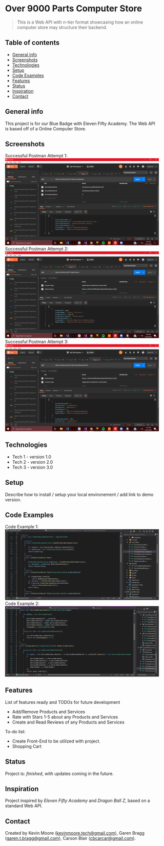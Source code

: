 # Over 9000 Parts Computer Store
> This is a Web API with n-tier format showcasing how an online computer store may structure their backend.

## Table of contents
* [General info](#general-info)
* [Screenshots](#screenshots)
* [Technologies](#technologies)
* [Setup](#setup)
* [Code Examples](#code-examples)
* [Features](#features)
* [Status](#status)
* [Inspiration](#inspiration)
* [Contact](#contact)

## General info
This project is for our Blue Badge with Eleven Fifty Academy. The Web API is based off of a Online Computer Store.

## Screenshots
Successful Postman Attempt 1:
![Successful Postman Attempt 1](./Assets/Postman1.png)
Successful Postman Attempt 2:
![Successful Postman Attempt 2](./Assets/Postman2.png)
Successful Postman Attempt 3:
![Successful Postman Attempt 3](./Assets/Postman3.png)

## Technologies
* Tech 1 - version 1.0
* Tech 2 - version 2.0
* Tech 3 - version 3.0

## Setup
Describe how to install / setup your local environement / add link to demo version.

## Code Examples
Code Example 1:
![Code Example 1](./Assets/ProjectScreenshot1.png)
Code Example 2:
![Code Example 2](./Assets/ProjectScreenshot2.png)

## Features
List of features ready and TODOs for future development
* Add/Remove Products and Services
* Rate with Stars 1-5 about any Products and Services
* Create and Read Reviews of any Products and Services

To-do list:
* Create Front-End to be utilized with project.
* Shopping Cart

## Status
Project is: _finished_, with updates coming in the future.

## Inspiration
Project inspired by _Eleven Fifty Academy_ and _Dragon Ball Z_, based on a standard Web API.

## Contact
Created by Kevin Moore (kevinmoore.tech@gmail.com), Garen Bragg (garen.t.bragg@gmail.com), Carson Blair (cbcarcar@gmail.com).